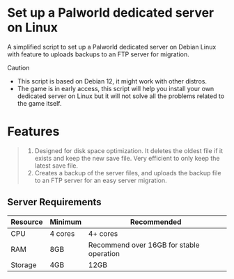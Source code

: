 # Set up a Palworld dedicated server on Linux
A simplified script to set up a Palworld dedicated server on Debian Linux with feature to uploads backups to an FTP server for migration.

> [!CAUTION]
> - This script is based on Debian 12, it might work with other distros.
> - The game is in early access, this script will help you install your own dedicated server on Linux but it will not solve all the problems related to the game itself.

# Features

> 1. Designed for disk space optimization. It deletes the oldest file if it exists and keep the new save file. Very efficient to only keep the latest save file.
> 2. Creates a backup of the server files, and uploads the backup file to an FTP server for an easy server migration.

## Server Requirements

| Resource | Minimum | Recommended                              |
|----------|---------|------------------------------------------|
| CPU      | 4 cores | 4+ cores                                 |
| RAM      | 8GB     | Recommend over 16GB for stable operation |
| Storage  | 4GB     | 12GB                                     |


